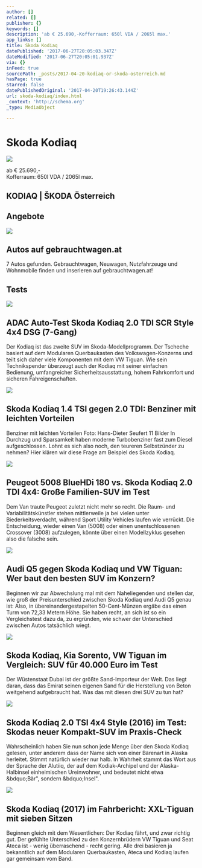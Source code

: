 ```yaml
---
author: []
related: []
publisher: {}
keywords: []
description: 'ab € 25.690,-Kofferraum: 650l VDA / 2065l max.'
app_links: []
title: Skoda Kodiaq
datePublished: '2017-06-27T20:05:03.347Z'
dateModified: '2017-06-27T20:05:01.937Z'
via: {}
inFeed: true
sourcePath: _posts/2017-04-20-kodiaq-or-skoda-osterreich.md
hasPage: true
starred: false
datePublishedOriginal: '2017-04-20T19:26:43.144Z'
url: skoda-kodiaq/index.html
_context: 'http://schema.org'
_type: MediaObject

---
```

# Skoda Kodiaq
![](https://the-grid-user-content.s3-us-west-2.amazonaws.com/f4ad6d52-fa50-44cb-8b17-8d19c2c4d9dc.jpg)

ab € 25.690,-  
Kofferraum: 650l VDA / 2065l max.

<article style=""><h1>KODIAQ | ŠKODA Österreich</h1></article>

## Angebote

<article style=""><img src="https://s3-us-west-2.amazonaws.com/the-grid-img/p/13edb43d775677ce8ce8220e7e33ac1b9b005446.gif" /><h1>Autos auf gebrauchtwagen.at</h1><p>7 Autos gefunden. Gebrauchtwagen, Neuwagen, Nutzfahrzeuge und Wohnmobile finden und inserieren auf gebrauchtwagen.at!</p></article>

## Tests

<article style=""><img src="https://imgflo.herokuapp.com/graph/2b2431f8e7ba7b0/2bb027f8e03e9f503a88562615b83b3e/noop.jpg?input=https%3A%2F%2Fwww.adac.de%2F_ext%2Fitr%2Ftests%2FAutotest%2FAT5567_Skoda_Kodiaq_2.0_TDI_SCR_Style_4x4_DSG_7-Gang_%2Fcharakterisierung.jpg" /><h1>ADAC Auto-Test Skoda Kodiaq 2.0 TDI SCR Style 4x4 DSG (7-Gang)</h1><p>Der Kodiaq ist das zweite SUV im Skoda-Modellprogramm. Der Tscheche basiert auf dem Modularen Querbaukasten des Volkswagen-Konzerns und teilt sich daher viele Komponenten mit dem VW Tiguan. Wie sein Technikspender überzeugt auch der Kodiaq mit seiner einfachen Bedienung, umfangreicher Sicherheitsausstattung, hohem Fahrkomfort und sicheren Fahreigenschaften.</p></article>

<article style=""><img src="https://imgflo.herokuapp.com/graph/2b2431f8e7ba7b0/9fa0a0ee7d434d080a99e4536fb4d8d2/noop.jpg?input=https%3A%2F%2Fimgr2.auto-motor-und-sport.de%2FSkoda-Kodiaq-1-4-TSI-2-0-TDI-fotoshowBig-ede400d0-1069390.jpg" /><h1>Skoda Kodiaq 1.4 TSI gegen 2.0 TDI: Benziner mit leichten Vorteilen</h1><p>Benziner mit leichten Vorteilen Foto: Hans-Dieter Seufert 11 Bilder In Durchzug und Sparsamkeit haben moderne Turbobenziner fast zum Diesel aufgeschlossen. Lohnt es sich also noch, den teureren Selbstzünder zu nehmen? Hier klären wir diese Frage am Beispiel des Skoda Kodiaq.</p></article>

<article style=""><img src="https://imgflo.herokuapp.com/graph/2b2431f8e7ba7b0/4fccceafb34ba50f08fae5107895ee38/noop.jpg?input=https%3A%2F%2Fimgr3.auto-motor-und-sport.de%2FPeugeot-5008-BlueHDi-180-GT-Skoda-Kodiaq-2-0-TDI-4x4-Heckansicht-fotoshowBig-22169065-1066397.jpg" /><h1>Peugeot 5008 BlueHDi 180 vs. Skoda Kodiaq 2.0 TDI 4x4: Große Familien-SUV im Test</h1><p>Dem Van traute Peugeot zuletzt nicht mehr so recht. Die Raum- und Variabilitätskünstler stehen mittlerweile ja bei vielen unter Biederkeitsverdacht, während Sport Utility Vehicles laufen wie verrückt. Die Entscheidung, wieder einen Van (5008) oder einen unentschlossenen Crossover (3008) aufzulegen, könnte über einen Modellzyklus gesehen also die falsche sein.</p></article>

<article style=""><img src="https://imgflo.herokuapp.com/graph/2b2431f8e7ba7b0/cd7623942ca80dfd02e3663f1dab0eae/noop.jpg?input=https%3A%2F%2Fimgr1.auto-motor-und-sport.de%2FAudi-Q5-2-0-TDI-Quattro-Skoda-Kodiaq-2-0-TDI-4x4-VW-Tiguan-2-0-TDI-4Motion-fotoshowBig-4948bf3c-1058635.jpg" /><h1>Audi Q5 gegen Skoda Kodiaq und VW Tiguan: Wer baut den besten SUV im Konzern?</h1><p>Beginnen wir zur Abwechslung mal mit dem Naheliegenden und stellen dar, wie groß der Preisunterschied zwischen Skoda Kodiaq und Audi Q5 genau ist: Also, in übereinandergestapelten 50-Cent-Münzen ergäbe das einen Turm von 72,33 Metern Höhe. Sie haben recht, an sich ist so ein Vergleichstest dazu da, zu ergründen, wie schwer der Unterschied zwischen Autos tatsächlich wiegt.</p></article>

<article style=""><img src="https://imgflo.herokuapp.com/graph/2b2431f8e7ba7b0/56bc49bae9813d4c0e9f7ad4689c4bc6/noop.jpg?input=https%3A%2F%2Fimgr2.auto-motor-und-sport.de%2FKia-Sorento-2-2-CRDi-4WD-Skoda-Kodiaq-2-0-TDI-4x4-VW-Tiguan-2-0-TDI-4Motion-fotoshowBig-ef51387d-999018.jpg" /><h1>Skoda Kodiaq, Kia Sorento, VW Tiguan im Vergleich: SUV für 40.000 Euro im Test</h1><p>Der Wüstenstaat Dubai ist der größte Sand-Importeur der Welt. Das liegt daran, dass das Emirat seinen eigenen Sand für die Herstellung von Beton weitgehend aufgebraucht hat. Was das mit diesen drei SUV zu tun hat?</p></article>

<article style=""><img src="https://imgflo.herokuapp.com/graph/2b2431f8e7ba7b0/08d8966a3473ad5d4fee4d67c99a168d/noop.jpg?input=https%3A%2F%2Fimgr2.auto-motor-und-sport.de%2FSkoda-Kodiaq-2-0-TSI-4x4-Bremstest-fotoshowBig-a6c79c93-993954.jpg" /><h1>Skoda Kodiaq 2.0 TSI 4x4 Style (2016) im Test: Skodas neuer Kompakt-SUV im Praxis-Check</h1><p>Wahrscheinlich haben Sie nun schon jede Menge über den Skoda Kodiaq gelesen, unter anderem dass der Name sich von einer Bärenart in Alaska herleitet. Stimmt natürlich wieder nur halb. In Wahrheit stammt das Wort aus der Sprache der Alutiiq, der auf dem Kodiak-Archipel und der Alaska-Halbinsel einheimischen Ureinwohner, und bedeutet nicht etwa &amp;bdquo;Bär", sondern &amp;bdquo;Insel".</p></article>

<article style=""><img src="https://imgr2.auto-motor-und-sport.de/Skoda-Kodiaq-4x4-TSI-Fahrbericht-fotoshowBig-5e795742-989785.jpg" /><h1>Skoda Kodiaq (2017) im Fahrbericht: XXL-Tiguan mit sieben Sitzen</h1><p>Beginnen gleich mit dem Wesentlichen: Der Kodiaq fährt, und zwar richtig gut. Der gefühlte Unterschied zu den Konzernbrüdern VW Tiguan und Seat Ateca ist - wenig überraschend - recht gering. Alle drei basieren ja bekanntlich auf dem Modularen Querbaukasten, Ateca und Kodiaq laufen gar gemeinsam vom Band.</p></article>